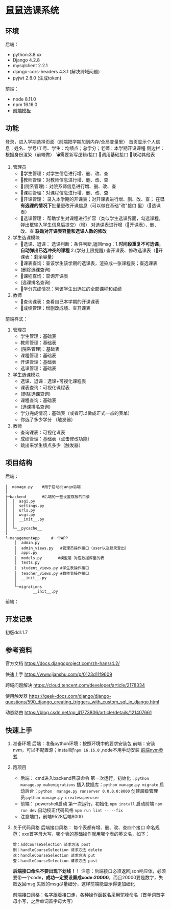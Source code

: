 # 鼠鼠选课系统
## 环境
后端：
- python:3.8.xx
- Django 4.2.8
- mysqlclient 2.2.1
- django-cors-headers 4.3.1 (解决跨域问题)
- pyjwt 2.8.0 (生成token)

前端：
- node 8.11.0
- npm 16.16.0
- [前端模板](https://github.com/PanJiaChen/vue-admin-template)

## 功能
登录，进入学期选择页面（前端把学期加到内存/全局变量里）
首页显示个人信息：姓名、学号/工号、学生：均绩点；总学分；老师：本学期开设课程
侧边栏：根据身份渲染（前端做）
💣需要新写逻辑/接口
🥬调用基础接口
📢联动其他表
1. 管理员
    - 🥬学生管理：对学生信息进行增、删、改、查
    - 🥬教师管理：对教师信息进行增、删、改、查
    - 🥬(院系管理)：对院系师信息进行增、删、改、查
    - 🥬课程管理：对课程信息进行增、删、改、查
    - 🥬开课管理：
        录入本学期的开课表；对开课表进行增、删、改、查；
        在**已有选课的情况下**批量更改开课信息（可以做在基础"改"接口 里）（📢选课表）
    - 🥬选课管理：
        帮助学生对课程进行扩容（类似学生选课界面，勾选课程，弹出框输入学生信息后提交）（增）
        对选课表进行增（📢开课表）、删、改、查
        **联动对开课表容量和选课人数的修改**
2. 学生选课模块
    - 🥬选课、退课：
        选课判断：条件判断,返回msg：1.**时间段重复不可选课，自动弹出已选冲突的课程** 2.(学分上限提醒)
        查开课表、修改选课表（📢开课表：剩余容量）
    - 🥬课表查询：查该学生该学期的选课表，渲染成一张课程表；查选课表
    - (删除选课查询)
    - 🥬课程查询：查询开课表
    - (选课排名查询)
    - 🥬学分完成情况：列该学生出选过的全部课程和成绩
3. 教师
    - 🥬查询课表：查看自己本学期的开课课表
    - 🥬成绩管理：增删改成绩、查开课表

前端样式：
1. 管理员
    - 学生管理：基础表
    - 教师管理：基础表
    - (院系管理)：基础表
    - 课程管理：基础表
    - 开课管理：基础表
    - 选课管理：基础表
2. 学生选课模块
    - 选课、退课：选课+可视化课程表
    - 课表查询：可视化课程表
    - (删除选课查询)
    - 课程查询：基础表
    - (选课排名查询)
    - 学分完成情况：基础表（或者可以做成正式一点的表单）
    - 你选了多少学分 （触发器）
3. 教师
    - 查询课表：可视化课表
    - 成绩管理：基础表（点击修改功能）
    - 跳出来学生绩点多少（触发器）

## 项目结构
后端：
```
│  manage.py    #用于启动django后端
│
├─backend       #后端的一些设置存放的目录
│  │  asgi.py
│  │  settings.py
│  │  urls.py
│  │  wsgi.py
│  │  __init__.py
│  │
│  └─__pycache__
│
└─managementApp     #一个APP
    │  admin.py
    │  admin_views.py   #管理员操作接口（user以及登录登出）
    │  apps.py
    │  models.py       #模型层 对应数据库里的表
    │  tests.py
    │  student_views.py #学生表操作接口
    │  teacher_views.py #教师表操作接口
    │  __init__.py
    │  
    └─migrations
            __init__.py
```
前端：
## 开发记录
初版ddl:1.7


## 参考资料

官方文档 https://docs.djangoproject.com/zh-hans/4.2/

快速上手 https://www.jianshu.com/p/0123d11f9609

跨域问题解决 https://cloud.tencent.com/developer/article/2178334

使用触发器 https://geek-docs.com/django/django-questions/590_django_creating_triggers_with_custom_sql_in_django.html

动态路由 https://blog.csdn.net/qq_41773806/article/details/121407661

## 快速上手

1. 准备环境
    后端：准备python环境：按照环境中的要求安装包
    前端：安装nvm，可以不配置源；install好`npm 16.16.0` ,node不用手动安装
    [前端nvm参考](https://blog.csdn.net/HuangsTing/article/details/113857145)
2. 跑项目
    - 后端：
        cmd进入backend目录命令 
        第一次运行，初始化：`python manage.py makemigrations`
        插入数据库：`python manage.py migrate`
        启动后台：`python  manage.py runserver 0.0.0.0:8000`
        创建超级管理员:`python manage.py createsuperuser`
    - 前端：
        powershell启动
        第一次运行，初始化 `npm install` 
        启动前端 `npm run dev`
        自动校正代码风格 `npm run lint -- --fix`
    - 注意端口，前端9528后端8000
3. 关于代码风格
    后端接口风格：
    每个表都有增、删、改、查四个接口
    命名规范：xxx首字母大写，哪个表的基础操作就用哪个表的英文名，如下：
    ``` 
    增：addCourseSelection 请求方法 post
    删：handleCourseSelection 请求方法 delete
    改：handleCourseSelection 请求方法 put
    查：handleCourseSelection 请求方法 post
    ```
    **后端接口命名不要出现下划线！！**
    注意：后端接口必须返回json响应体，必须要带一个code，**成功一定要设置成code:20000**，而且20000要是数字，失败返回msg,失败的msg尽量细分，这样前端能显示得更加细化

    前端接口风格：名字跟着接口走，各种操作函数名采用驼峰命名（首单词首字母小写，之后单词首字母大写）
